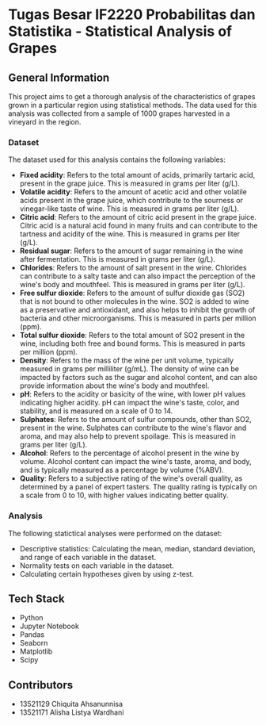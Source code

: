 # Tugas Besar IF2220 Probabilitas dan Statistika - Statistical Analysis of Grapes
## General Information
This project aims to get a thorough analysis of the characteristics of grapes grown in a particular region using statistical methods. The data used for this analysis was collected from a sample of 1000 grapes harvested in a vineyard in the region.

### Dataset
The dataset used for this analysis contains the following variables:
- **Fixed acidity**: Refers to the total amount of acids, primarily tartaric acid, present in the grape juice. This is measured in grams per liter (g/L).
- **Volatile acidity**: Refers to the amount of acetic acid and other volatile acids present in the grape juice, which contribute to the sourness or vinegar-like taste of wine. This is measured in grams per liter (g/L).
- **Citric acid**: Refers to the amount of citric acid present in the grape juice. Citric acid is a natural acid found in many fruits and can contribute to the tartness and acidity of the wine. This is measured in grams per liter (g/L).
- **Residual sugar**: Refers to the amount of sugar remaining in the wine after fermentation. This is measured in grams per liter (g/L).
- **Chlorides**: Refers to the amount of salt present in the wine. Chlorides can contribute to a salty taste and can also impact the perception of the wine's body and mouthfeel. This is measured in grams per liter (g/L).
- **Free sulfur dioxide**: Refers to the amount of sulfur dioxide gas (SO2) that is not bound to other molecules in the wine. SO2 is added to wine as a preservative and antioxidant, and also helps to inhibit the growth of bacteria and other microorganisms. This is measured in parts per million (ppm).
- **Total sulfur dioxide**: Refers to the total amount of SO2 present in the wine, including both free and bound forms. This is measured in parts per million (ppm).
- **Density**: Refers to the mass of the wine per unit volume, typically measured in grams per milliliter (g/mL). The density of wine can be impacted by factors such as the sugar and alcohol content, and can also provide information about the wine's body and mouthfeel.
- **pH**: Refers to the acidity or basicity of the wine, with lower pH values indicating higher acidity. pH can impact the wine's taste, color, and stability, and is measured on a scale of 0 to 14.
- **Sulphates**: Refers to the amount of sulfur compounds, other than SO2, present in the wine. Sulphates can contribute to the wine's flavor and aroma, and may also help to prevent spoilage. This is measured in grams per liter (g/L).
- **Alcohol**: Refers to the percentage of alcohol present in the wine by volume. Alcohol content can impact the wine's taste, aroma, and body, and is typically measured as a percentage by volume (%ABV).
- **Quality**: Refers to a subjective rating of the wine's overall quality, as determined by a panel of expert tasters. The quality rating is typically on a scale from 0 to 10, with higher values indicating better quality.

### Analysis
The following statictical analyses were performed on the dataset:
- Descriptive statistics: Calculating the mean, median, standard deviation, and range of each variable in the dataset.
- Normality tests on each variable in the dataset.
- Calculating certain hypotheses given by using z-test.

## Tech Stack
* Python
* Jupyter Notebook
* Pandas
* Seaborn
* Matplotlib
* Scipy

## Contributors
* 13521129 Chiquita Ahsanunnisa
* 13521171 Alisha Listya Wardhani
